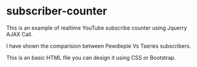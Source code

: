 # subscriber-counter

This is an example of realtime YouTube subscribe counter using Jquerry AJAX Call.

I have shown the comparision between Pewdiepie Vs Tseries subscribers.

This is an basic HTML file you can design it using CSS or Bootstrap.
